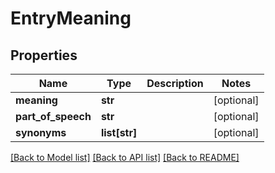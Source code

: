 # EntryMeaning

## Properties
Name | Type | Description | Notes
------------ | ------------- | ------------- | -------------
**meaning** | **str** |  | [optional] 
**part_of_speech** | **str** |  | [optional] 
**synonyms** | **list[str]** |  | [optional] 

[[Back to Model list]](../README.md#documentation-for-models) [[Back to API list]](../README.md#documentation-for-api-endpoints) [[Back to README]](../README.md)


